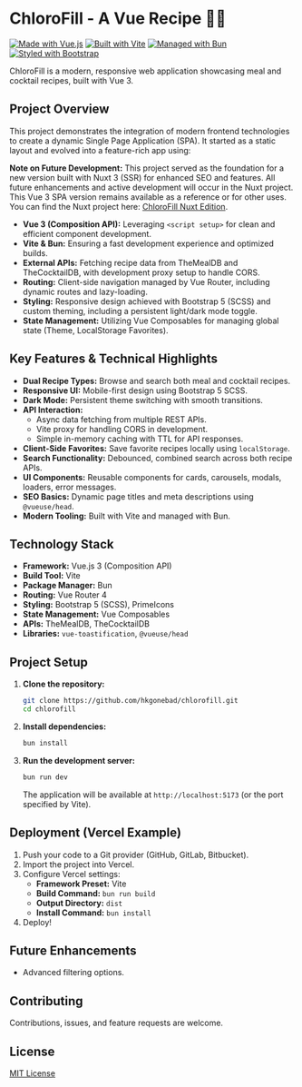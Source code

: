 # ChloroFill - A Vue Recipe 🍴🍹

[![Made with Vue.js](https://img.shields.io/badge/Made_with-Vue.js-4FC08D?style=flat-square&logo=vue.js&logoColor=white)](https://vuejs.org/)
[![Built with Vite](https://img.shields.io/badge/Built_with-Vite-646CFF?style=flat-square&logo=vite&logoColor=white)](https://vitejs.dev/)
[![Managed with Bun](https://img.shields.io/badge/Managed_with-Bun-FBF0DF?style=flat-square&logo=bun&logoColor=black)](https://bun.sh/)
[![Styled with Bootstrap](https://img.shields.io/badge/Styled_with-Bootstrap-7952B3?style=flat-square&logo=bootstrap&logoColor=white)](https://getbootstrap.com/)

ChloroFill is a modern, responsive web application showcasing meal and cocktail recipes, built with Vue 3.

## Project Overview

This project demonstrates the integration of modern frontend technologies to create a dynamic Single Page Application (SPA). It started as a static layout and evolved into a feature-rich app using:

**Note on Future Development:** This project served as the foundation for a new version built with Nuxt 3 (SSR) for enhanced SEO and features. All future enhancements and active development will occur in the Nuxt project. This Vue 3 SPA version remains available as a reference or for other uses. You can find the Nuxt project here: [ChloroFill Nuxt Edition](https://github.com/hkgonebad/chlorofill-nx).

*   **Vue 3 (Composition API):** Leveraging `<script setup>` for clean and efficient component development.
*   **Vite & Bun:** Ensuring a fast development experience and optimized builds.
*   **External APIs:** Fetching recipe data from TheMealDB and TheCocktailDB, with development proxy setup to handle CORS.
*   **Routing:** Client-side navigation managed by Vue Router, including dynamic routes and lazy-loading.
*   **Styling:** Responsive design achieved with Bootstrap 5 (SCSS) and custom theming, including a persistent light/dark mode toggle.
*   **State Management:** Utilizing Vue Composables for managing global state (Theme, LocalStorage Favorites).

## Key Features & Technical Highlights

*   **Dual Recipe Types:** Browse and search both meal and cocktail recipes.
*   **Responsive UI:** Mobile-first design using Bootstrap 5 SCSS.
*   **Dark Mode:** Persistent theme switching with smooth transitions.
*   **API Interaction:**
    *   Async data fetching from multiple REST APIs.
    *   Vite proxy for handling CORS in development.
    *   Simple in-memory caching with TTL for API responses.
*   **Client-Side Favorites:** Save favorite recipes locally using `localStorage`.
*   **Search Functionality:** Debounced, combined search across both recipe APIs.
*   **UI Components:** Reusable components for cards, carousels, modals, loaders, error messages.
*   **SEO Basics:** Dynamic page titles and meta descriptions using `@vueuse/head`.
*   **Modern Tooling:** Built with Vite and managed with Bun.

## Technology Stack

*   **Framework:** Vue.js 3 (Composition API)
*   **Build Tool:** Vite
*   **Package Manager:** Bun
*   **Routing:** Vue Router 4
*   **Styling:** Bootstrap 5 (SCSS), PrimeIcons
*   **State Management:** Vue Composables
*   **APIs:** TheMealDB, TheCocktailDB
*   **Libraries:** `vue-toastification`, `@vueuse/head`

## Project Setup

1.  **Clone the repository:**
    ```bash
    git clone https://github.com/hkgonebad/chlorofill.git
    cd chlorofill
    ```

2.  **Install dependencies:**
    ```bash
    bun install
    ```

3.  **Run the development server:**
    ```bash
    bun run dev
    ```
    The application will be available at `http://localhost:5173` (or the port specified by Vite).

## Deployment (Vercel Example)

1.  Push your code to a Git provider (GitHub, GitLab, Bitbucket).
2.  Import the project into Vercel.
3.  Configure Vercel settings:
    *   **Framework Preset:** Vite
    *   **Build Command:** `bun run build`
    *   **Output Directory:** `dist`
    *   **Install Command:** `bun install`
4.  Deploy!

## Future Enhancements

*   Advanced filtering options.

## Contributing

Contributions, issues, and feature requests are welcome.

## License

[MIT License](LICENSE) <!-- Make sure you have a LICENSE file -->
